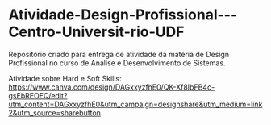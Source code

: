 # Atividade-Design-Profissional---Centro-Universit-rio-UDF
Repositório criado para entrega de atividade da matéria de Design Profissional no curso de Análise e Desenvolvimento de Sistemas.

Atividade sobre Hard e Soft Skills: https://www.canva.com/design/DAGxxyzfhE0/QK-Xf8IbFB4c-gsEbREOEQ/edit?utm_content=DAGxxyzfhE0&utm_campaign=designshare&utm_medium=link2&utm_source=sharebutton
